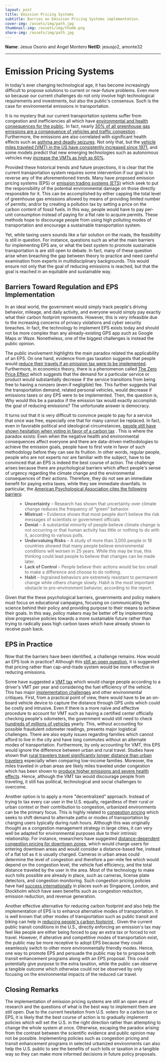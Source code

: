 ```yaml
---
layout: post
title: Emission Pricing Systems
subtitle: Barries on Emission Pricing Systems implementation.
cover-img: /assets/img/path.jpg
thumbnail-img: /assets/img/thumb.png
share-img: /assets/img/path.jpg
---
```



**Name**: Jesus Osorio and Angel Montero
**NetID**: jesusjo2, amonte32

---
# Emission Pricing Systems
In today's ever changing technological age, it has become increasingly difficult to propose solutions to current or near-future problems. Even more so because our current challenges do not only involve high technological requirements and investments, but also the public's consensus. Such is the case for environmental emissions in transportation. 

It is no mystery that our current transportation systems suffer from congestion and inefficiencies all which have [environmental and health consequences for the public](https://www.epa.gov/mobile-source-pollution/research-health-effects-exposure-risk-mobile-source-pollution). In fact,  nearly [30% of all greenhouse gas emissions are a consequence of vehicles and traffic congestion](https://www.epa.gov/ghgemissions/sources-greenhouse-gas-emissions) . Furthermore, the emissions are also correlated with significant health effects such as [asthma and deadly seizures](https://e360.yale.edu/digest/vehicle-pollution-causes-4-million-new-child-asthma-cases-every-year). Not only that, but the [vehicle miles traveled (VMT) in the US have consistently increased since 1971](https://afdc.energy.gov/data/10315), and some models predict that new emerging technologies such as autonomous vehicles may [increase the VMTs as high as 60%](https://www.fehrandpeers.com/autonomous-vehicle-research/). 

Provided these historical trends and future projections, it is clear that the current transportation system requires some intervention if our goal is to reverse any of the aforementioned trends. Many have proposed emission pricing systems (EPS) or [emission trading systems (ETS)](https://www.worldbank.org/en/programs/pricing-carbon) which seek to put the responsibility of the potential environmental damage on those directly responsible for it. This can be accomplished by either capping the total level of greenhouse gas emissions allowed by means of providing limited number of permits; and/or by creating a pollution tax by setting a price on the carbon content of fossil fuels.  In this way, people would have to pay per-unit consumption instead of paying for a flat rate to acquire permits. These methods hope to discourage people from using high polluting modes of transportation and encourage a sustainable transportation system. 

Yet, while taxing users sounds like a fair solution on the roads, the feasibility is still in question. For instance, questions such as what the main barriers for implementing EPS are, or what the best system to promote sustainable transportation is are still open to debate. In fact, many of these question arise when breaching the gap between theory to practice and need careful examination from experts in multidisciplinary backgrounds. This would ensure not only that the goal of reducing emissions is reached, but that the goal is reached in an equitable and sustainable way. 


## Barriers Toward Regulation and EPS Implementation
In an ideal world, the government would simply track people's driving behavior, mileage, and daily activity, and everyone would simply pay exactly what their carbon footprint represents. However, this is very infeasible due to the increasing concerns of privacy violations and cyber security breaches. In fact, the technology to implement EPS exists today and should not be more complex than any already-existing GPS app such as Google Maps or Waze. Nonetheless, one of the biggest challenges is instead the public opinion. 

The public involvement highlights the main paradox related the applicability of an EPS.  On one hand, evidence from gas taxation suggests that people would [reduce their travels if an emission tax were to be implemented](https://www.nber.org/system/files/working_papers/w17891/w17891.pdf). Furthermore, in economics theory, there is a phenomenon called [The Zero Price Effect](https://www.behavioraleconomics.com/resources/mini-encyclopedia-of-be/zero-price-effect/) which suggests that the demand for a particular service or product would substantially decrease if the service transitions from being free to having a nonzero (even if negligible) fee. This further suggests that the transportation demand, related personal vehicles, would decrease if emissions taxes or any EPS were to be implemented. Then, the question is, Why would this be a paradox if the emission tax would exactly accomplish the goal of reducing emissions? The unfortunate answer is democracy.

It turns out that it is very difficult to convince people to pay for a service that once was free, especially one that for many cannot be replaced. In fact, even in favorable political and ideological circumstances, [people still have shown hesitation when voting in favor of a carbon tax](https://www.technologyreview.com/2018/11/07/139174/people-will-never-vote-for-a-carbon-tax-so-lets-stop-asking/) . This is where the paradox exists: Even when the negative health and environmental consequences affect everyone and there are data-driven methodologies to achieve the emission goals, people have to first vote in favor of such methodology before they can see its fruition. In other words, regular people, people who are not experts nor are familiar with the subject, have to be convinced that an EPS is indeed the best course of action. The challenge arises because there are psychological barriers  which affect people's sense of urgency regarding the climate change and the environmental consequences of their actions. Therefore, they do not see an immediate benefit for paying extra taxes, while they see immediate downfalls. In particular, the [American Psychological Association cites the following barriers](https://www.apa.org/news/press/releases/2009/08/climate-change):

> -   **Uncertainty** – Research has shown that uncertainty over climate change reduces the frequency of “green” behavior.
> -    **Mistrust** – Evidence shows that most people don’t believe the risk messages of scientists or government officials
> -   **Denial** – A substantial minority of people believe climate change is not occurring or that human activity has little or nothing to do with it, according to various polls.
> -  **Undervaluing Risks** – A study of more than 3,000 people in 18 countries showed that many people believe environmental conditions will worsen in 25 years. While this may be true, this thinking could lead people to believe that changes can be made later.
> -  **Lack of Control** – People believe their actions would be too small to make a difference and choose to do nothing.
> -   **Habit** – Ingrained behaviors are extremely resistant to permanent change while others change slowly. Habit is the most important obstacle to pro-environment behavior, according to the report.

Given that the these psychological barriers, governments and policy makers must focus on educational campaigns, focusing on communicating the science behind their policy and providing purpose to their means to achieve their goals. In this way, policy makers may be better off by implementing slow progressive policies towards a more sustainable future rather than trying to radically pass high carbon taxes which have already shown to receive push back. 

## EPS in Practice
Now that the barriers have been identified, a challenge remains. How would an EPS look in practice? Although this [still an open question](https://www.wri.org/insights/carbon-tax-vs-cap-and-trade-whats-better-policy-cut-emissions), it is suggested that pricing rather than cap-and-trade system would be more effective in reducing emissions.

Some have suggested a [VMT tax](https://www.washingtonpost.com/transportation/interactive/2021/electric-mileage-tax/) which would charge people according to a driver's VMT per year and considering the fuel efficiency of the vehicle.  This has major [implementation challenges](https://www.fleetworthy.com/compliance-blog/what-is-the-proposed-vehicle-miles-traveled-vmt-tax/) and other environmental critiques. First, from a practical point of view, there would have to be an on-board vehicle device to capture the distance through GPS units which could be costly and intrusive. Even if there is a more naïve and effective  procedure to account for VMT such as having a certified center officially checking people's odometers, the government would still need to check [hundreds of millions of vehicles](https://www.statista.com/statistics/183505/number-of-vehicles-in-the-united-states-since-1990/) yearly. This, without accounting for possible fraudulent odometer readings, presents major logistical challenges. There are also equity issues regarding families which cannot afford to live in the city and have long commutes without an alternate modes of transportation. Furthermore, by only accounting for VMT, this EPS would ignore the difference between urban and rural travel. Studies have shown that [rural travelers travel significantly longer distance than urban travelers](https://vtc.rutgers.edu/wp-content/uploads/2014/04/Articles.Urban-Rural_differences.pdf) especially when comparing low-income families. Moreover, the miles traveled in urban areas are likely miles traveled under congestion which has been shown to [produce higher emissions and severe health effects](https://www.ncbi.nlm.nih.gov/pmc/articles/PMC4243514/).  Hence, although the VMT tax would discourage people from traveling, it still has political, technological and social challenges to overcome. 

Another option is to apply a more "decentralized" approach. Instead of trying to tax every car user in the U.S. equally, regardless of their rural or urban context or their contribution to congestion, urbanized environments can be the primary focus. This is highly related to [congestion pricing](https://ops.fhwa.dot.gov/congestionpricing/cp_what_is.htm) which seeks to shift demand to alternate paths or modes of transportation by charging users typically during rush hours. Although this was originally thought as a congestion management strategy in large cities, it can very well be adapted for environmental purposes due to their intrinsic relationship. For instance, researchers have suggested [distance-dependent congestion pricing for downtown zones](https://www.researchgate.net/publication/275060400_Distance-dependent_congestion_pricing_for_downtown_zones), which would charge users for entering downtown areas and would consider a distance-based fee, instead of a flat toll as it is usually charged. Cameras in urban areas could determine the level of congestion and therefore a per-mile fee which would depend on the congestion level, the vehicle fuel efficiency, and the total distance traveled by the user in the area. Most of the technology to make such tolls possible are already in place, such as cameras, license plate detectors, and congestion monitoring. Such congestion pricing policies have had [success internationally](https://ops.fhwa.dot.gov/publications/fhwahop08047/02summ.htm) in places such as Singapore, London, and Stockholm which have seen benefits such as congestion reduction, emission reduction, and revenue generation. 

Another effective alternative for reducing carbon footprint and also help the implementation of EPS is to enhance alternative modes of transportation. It is well known that other modes of transportation such as public transit and biking can help in [reducing people's carbon footprint ](https://www.epa.gov/transportation-air-pollution-and-climate-change/what-you-can-do-reduce-pollution-vehicles-and). Given the current public transit conditions in the U.S., directly enforcing an emission's tax may feel like people are either being forced to pay an extra tax or forced to not travel. However, if alterative and competitive modes of transportation exist, the public may be more receptive to adopt EPS because they could seamlessly switch to other more environmentally friendly modes. Hence, one way to promote EPS and persuade the public may be to propose both transit enhancement programs along with an EPS proposal. This could potentially give purpose to the extra taxation, while the public can observe a tangible outcome which otherwise could not be observed by only focusing on the environmental impacts of the reduced car travel. 

## Closing Remarks
The implementation of emission pricing systems are still an open area of research and the questions of what is the best way to implement them are still open. Due to the current hesitation from U.S. voters for a carbon tax or EPS, it is likely that the best course of action is to gradually implement policies which will set the U.S. in the right direction rather than attempting to change the whole system at once. Otherwise, escaping the paradox arising from the contrast between the scientific evidence and public opinion may not be possible. Implementing policies such as congestion pricing and transit enhancement programs in selected urbanized environments can also help the U.S. public to see the benefits of such tolls or taxation in a tangible way so they can make more informed decisions in future policy proposals.
